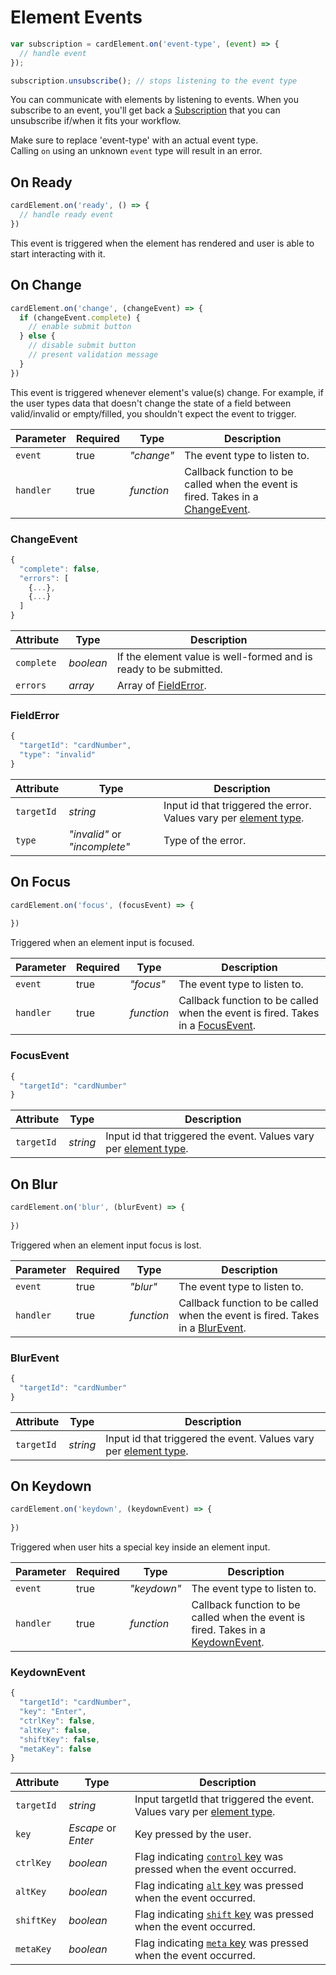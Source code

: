 # Element Events

```jsx
var subscription = cardElement.on('event-type', (event) => {
  // handle event  
});

subscription.unsubscribe(); // stops listening to the event type
```

You can communicate with elements by listening to events. When you subscribe to an event, you'll get back a <a href="https://rxjs.dev/guide/subscription" target="_blank">Subscription</a> that you can unsubscribe if/when it fits your workflow.

<aside class="notice">
  <span>Make sure to replace 'event-type' with an actual event type.</span>
</aside>

<aside class="warning">
  <span>Calling <code>on</code> using an unknown <code>event</code> type will result in an error.</span>
</aside>

## On Ready

```jsx
cardElement.on('ready', () => {
  // handle ready event 
})
```

This event is triggered when the element has rendered and user is able to start interacting with it.

## On Change

```jsx
cardElement.on('change', (changeEvent) => {
  if (changeEvent.complete) {
    // enable submit button  
  } else {
    // disable submit button
    // present validation message
  }
})
```

This event is triggered whenever element's value(s) change. For example, if the user types data that doesn't change the state of a field between valid/invalid or empty/filled, you shouldn't expect the event to trigger.

Parameter | Required | Type       | Description
--------- | -------- | ---------- | -----------
`event`   | true     | *"change"* | The event type to listen to.
`handler` | true     | *function* | Callback function to be called when the event is fired. Takes in a [ChangeEvent](#changeevent).

### ChangeEvent

```jsx
{
  "complete": false,
  "errors": [
    {...},
    {...}
  ]
}
```

Attribute  | Type       | Description
---------- | ---------- | -----------
`complete` | *boolean*  | If the element value is well-formed and is ready to be submitted.
`errors`   | *array*    | Array of [FieldError](#fielderror).

### FieldError

```jsx
{
  "targetId": "cardNumber",
  "type": "invalid"
}
```

Attribute  | Type       | Description
---------- | ---------- | -----------
`targetId` | *string*                        | Input id that triggered the error. Values vary per [element type](#element-types).
`type`     | *"invalid"* or *"incomplete"*   | Type of the error.

## On Focus

```jsx
cardElement.on('focus', (focusEvent) => {
  
})
```

Triggered when an element input is focused.

Parameter | Required | Type       | Description
--------- | -------- | ---------- | -----------
`event`   | true     | *"focus"* | The event type to listen to.
`handler` | true     | *function* | Callback function to be called when the event is fired. Takes in a [FocusEvent](#focusevent).

### FocusEvent

```jsx
{
  "targetId": "cardNumber"  
}
```

Attribute  | Type       | Description
---------- | ---------- | -----------
`targetId`       | *string*   | Input id that triggered the event. Values vary per [element type](#element-types).

## On Blur

```jsx
cardElement.on('blur', (blurEvent) => {
  
})
```

Triggered when an element input focus is lost.

Parameter | Required | Type       | Description
--------- | -------- | ---------- | -----------
`event`   | true     | *"blur"* | The event type to listen to.
`handler` | true     | *function* | Callback function to be called when the event is fired. Takes in a [BlurEvent](#blurevent).

### BlurEvent

```jsx
{
  "targetId": "cardNumber"  
}
```

Attribute  | Type       | Description
---------- | ---------- | -----------
`targetId`       | *string*   | Input id that triggered the event. Values vary per [element type](#element-types).

## On Keydown

```jsx
cardElement.on('keydown', (keydownEvent) => {
  
})
```

Triggered when user hits a special key inside an element input.

Parameter | Required | Type       | Description
--------- | -------- | ---------- | -----------
`event`   | true     | *"keydown"* | The event type to listen to.
`handler` | true     | *function* | Callback function to be called when the event is fired. Takes in a [KeydownEvent](#keydownevent).

### KeydownEvent

```jsx
{
  "targetId": "cardNumber",
  "key": "Enter",
  "ctrlKey": false,
  "altKey": false,
  "shiftKey": false,
  "metaKey": false
}
```

Attribute  | Type                  | Description
---------- | ----------            | -----------
`targetId` | *string*              | Input targetId that triggered the event. Values vary per [element type](#element-types).
`key`      | *Escape* or *Enter*   | Key pressed by the user.
`ctrlKey`  | *boolean*             | Flag indicating <a href="https://developer.mozilla.org/en-US/docs/Web/API/KeyboardEvent/ctrlKey" target="_blank">`control` key</a> was pressed when the event occurred.
`altKey`   | *boolean*             | Flag indicating <a href="https://developer.mozilla.org/en-US/docs/Web/API/KeyboardEvent/altKey" target="_blank">`alt` key</a> was pressed when the event occurred.
`shiftKey` | *boolean*             | Flag indicating <a href="https://developer.mozilla.org/en-US/docs/Web/API/KeyboardEvent/shiftKey" target="_blank">`shift` key</a> was pressed when the event occurred.
`metaKey`  | *boolean*             | Flag indicating <a href="https://developer.mozilla.org/en-US/docs/Web/API/KeyboardEvent/metaKey" target="_blank">`meta` key</a> was pressed when the event occurred.
